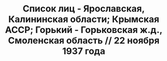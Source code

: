 ---
title: Список лиц - Ярославская, Калининская области; Крымская АССР; Горький - Горьковская
  ж.д., Смоленская область // 22 ноября 1937 года
description: РГАСПИ, ф.17, т.5, оп.171, дело 413, лист 56
images:
- /disk/pictures/v05/17-171-413-056.jpg
- /disk/pictures/v05/17-171-413-057.jpg
- /disk/pictures/v05/17-171-413-058.jpg
- /disk/pictures/v05/17-171-413-059.jpg
- /disk/pictures/v05/17-171-413-060.jpg
- /disk/pictures/v05/17-171-413-061.jpg
---